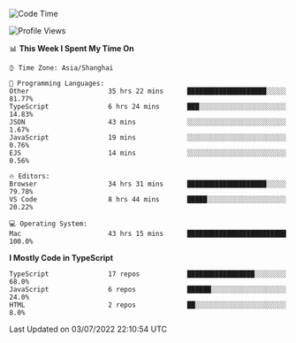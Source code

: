 <!--START_SECTION:waka-->
![Code Time](http://img.shields.io/badge/Code%20Time-0%20secs-blue)

![Profile Views](http://img.shields.io/badge/Profile%20Views-3-blue)

📊 **This Week I Spent My Time On** 

```text
⌚︎ Time Zone: Asia/Shanghai

💬 Programming Languages: 
Other                    35 hrs 22 mins      ████████████████████░░░░░   81.77% 
TypeScript               6 hrs 24 mins       ███░░░░░░░░░░░░░░░░░░░░░░   14.83% 
JSON                     43 mins             ░░░░░░░░░░░░░░░░░░░░░░░░░   1.67% 
JavaScript               19 mins             ░░░░░░░░░░░░░░░░░░░░░░░░░   0.76% 
EJS                      14 mins             ░░░░░░░░░░░░░░░░░░░░░░░░░   0.56%

🔥 Editors: 
Browser                  34 hrs 31 mins      ████████████████████░░░░░   79.78% 
VS Code                  8 hrs 44 mins       █████░░░░░░░░░░░░░░░░░░░░   20.22%

💻 Operating System: 
Mac                      43 hrs 15 mins      █████████████████████████   100.0%

```

**I Mostly Code in TypeScript** 

```text
TypeScript               17 repos            █████████████████░░░░░░░░   68.0% 
JavaScript               6 repos             ██████░░░░░░░░░░░░░░░░░░░   24.0% 
HTML                     2 repos             ██░░░░░░░░░░░░░░░░░░░░░░░   8.0%

```



 Last Updated on 03/07/2022 22:10:54 UTC
<!--END_SECTION:waka-->
